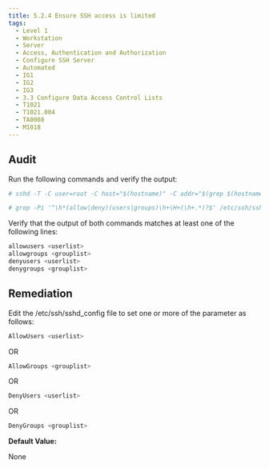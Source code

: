 ```yaml
---
title: 5.2.4 Ensure SSH access is limited
tags:
  - Level 1
  - Workstation
  - Server
  - Access, Authentication and Authorization
  - Configure SSH Server
  - Automated
  - IG1
  - IG2
  - IG3
  - 3.3 Configure Data Access Control Lists
  - T1021
  - T1021.004
  - TA0008
  - M1018
---
```


## Audit
Run the following commands and verify the output:
```bash
# sshd -T -C user=root -C host="$(hostname)" -C addr="$(grep $(hostname) /etc/hosts | awk '{print $1}')" | grep -Pi '^\h*(allow|deny)(users|groups)\h+\H+(\h+.*)?$'

# grep -Pi '^\h*(allow|deny)(users|groups)\h+\H+(\h+.*)?$' /etc/ssh/sshd_config
```

Verify that the output of both commands matches at least one of the following lines:
```bash
allowusers <userlist>
allowgroups <grouplist>
denyusers <userlist>
denygroups <grouplist>
```

## Remediation
Edit the /etc/ssh/sshd_config file to set one or more of the parameter as follows:
```bash
AllowUsers <userlist>
```

OR

```bash
AllowGroups <grouplist>
```

OR

```bash
DenyUsers <userlist>
```

OR

```bash
DenyGroups <grouplist>
```

**Default Value:**

None
